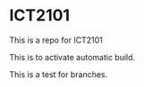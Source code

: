 # ICT2101
This is a repo for ICT2101

This is to activate automatic build. 

This is a test for branches.
